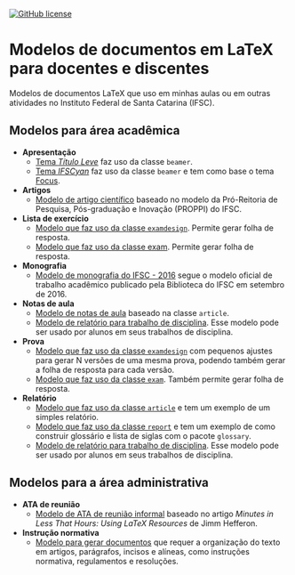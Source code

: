 [![GitHub license](https://img.shields.io/badge/license-CC0-blue.svg)](https://raw.githubusercontent.com/emersonmello/modelos-latex/master/LICENSE)

# Modelos de documentos em LaTeX para docentes e discentes

Modelos de documentos LaTeX que uso em minhas aulas ou em outras atividades no Instituto Federal de Santa Catarina (IFSC).



## Modelos para área acadêmica

-   **Apresentação**
    - [Tema *Título Leve*](apresentacao/titulo-leve) faz uso da classe `beamer`.
    - [Tema *IFSCyan*](apresentacao/ifscyan) faz uso da classe `beamer` e tem como base o tema [Focus](https://github.com/elauksap/focus-beamertheme).
- **Artigos**
  - [Modelo de artigo científico](artigo/modelo-ifsc-proppi) baseado no modelo da Pró-Reitoria de Pesquisa, Pós-graduação e Inovação (PROPPI) do IFSC.
- **Lista de exercício**
  - [Modelo que faz uso da classe `examdesign`](lista-exercicio/lista-examdesing). Permite gerar folha de resposta.
  - [Modelo que faz uso da classe exam](lista-exercicio/lista-exam).  Permite gerar folha de resposta. 
- **Monografia**
  - [Modelo de monografia do IFSC - 2016](monografia) segue o modelo oficial de trabalho acadêmico publicado pela Biblioteca do IFSC em setembro de 2016.
- **Notas de aula**
  - [Modelo de notas de aula](nota-de-aula) baseado na classe `article`. 
  - [Modelo de relatório para trabalho de disciplina](relatorio/homework). Esse modelo pode ser usado por alunos em seus trabalhos de disciplina. 
- **Prova**
  - [Modelo que faz uso da classe `examdesign`](prova/prova-examdesign) com pequenos ajustes para gerar N versões de uma mesma prova, podendo também gerar a folha de resposta para cada versão.
  - [Modelo que faz uso da classe `exam`](prova/prova-exam). Também permite gerar folha de resposta.
- **Relatório**
  - [Modelo que faz uso da classe `article`](relatorio/article) e tem um exemplo de um simples relatório.
  - [Modelo que faz uso da classe `report`](relatorio/report) e tem um exemplo de como construir glossário e lista de siglas com o pacote `glossary`.
  - [Modelo de relatório para trabalho de disciplina](relatorio/homework). Esse modelo pode ser usado por alunos em seus trabalhos de disciplina. 



## Modelos para a área administrativa

- **ATA de reunião**
  - [Modelo de ATA de reunião informal](ata-reunioes) baseado no artigo *Minutes in Less That Hours: Using LaTeX Resources* de Jimm Hefferon.
- **Instrução normativa**
    - [Modelo para gerar documentos](instrucao-normativa) que requer a organização do texto em artigos, parágrafos, incisos e alíneas, como  instruções normativa, regulamentos e resoluções.
